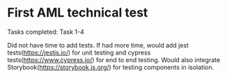 # First AML technical test


Tasks completed: Task 1-4 

Did not have time to add tests. If had more time, would add jest tests(https://jestjs.io/) for unit testing and cypress tests(https://www.cypress.io/) for end to end testing. Would also integrate Storybook(https://storybook.js.org/) for testing components in isolation. 
